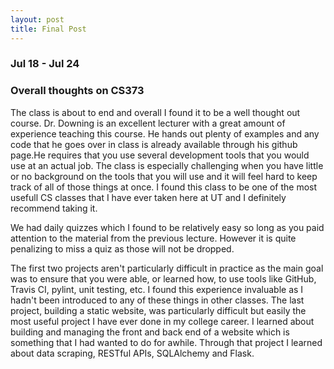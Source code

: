 ```yaml
---
layout: post
title: Final Post
---
```


### Jul 18 - Jul 24

### Overall thoughts on CS373

The class is about to end and overall I found it to be a well thought out course. Dr. Downing is an excellent lecturer with a great amount of experience teaching this course. He hands out plenty of examples and any code that he goes over in class is already available through his github page.He requires that you use several development tools that you would use at an actual job. The class is especially challenging when you have little or no background on the tools that you will use and it will feel hard to keep track of all of those things at once. I found this class to be one of the most usefull CS classes that I have ever taken here at UT and I definitely recommend taking it.

We had daily quizzes which I found to be relatively easy so long as you paid attention to the material from the previous lecture. However it is quite penalizing to miss a quiz as those will not be dropped. 

The first two projects aren't particularly difficult in practice as the main goal was to ensure that you were able, or learned how, to use tools like GitHub, Travis CI, pylint, unit testing, etc. I found this experience invaluable as I hadn't been introduced to any of these things in other classes. The last project, building a static website, was particularly difficult but easily the most useful project I have ever done in my college career. I learned about building and managing the front and back end of a website which is something that I had wanted to do for awhile. Through that project I learned about data scraping, RESTful APIs, SQLAlchemy and Flask.
